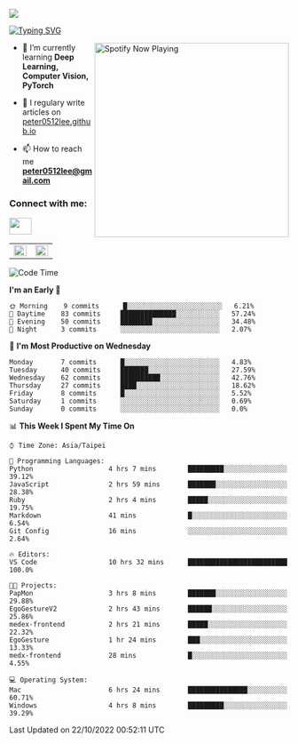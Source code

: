 ![](https://komarev.com/ghpvc/?username=peter0512lee&color=ff69b4)

[![Typing SVG](https://readme-typing-svg.herokuapp.com?color=F742BA&size=22&lines=Hi!+I'm+JYL)](https://git.io/typing-svg)

[<img src="https://spotify-now-playing.peter0512lee.vercel.app/api/spotify-playing" alt="Spotify Now Playing" width="350" align="right" />](https://open.spotify.com/user/21iyoswqgnkoe7peuesmqnhgy)

- 🌱 I’m currently learning **Deep Learning, Computer Vision, PyTorch**

- 📝 I regulary write articles on [peter0512lee.github.io](https://peter0512lee.github.io/)

- 📫 How to reach me **peter0512lee@gmail.com**

<h3 align="left">Connect with me:</h3>
<p align="left">
<a href="https://linkedin.com/in/jie-ying-li-b43a1416b" target="blank"><img align="center" src="https://raw.githubusercontent.com/rahuldkjain/github-profile-readme-generator/master/src/images/icons/Social/linked-in-alt.svg" height="30" width="40" /></a>
<!-- <a href="https://fb.com/peter0512lee" target="blank"><img align="center" src="https://raw.githubusercontent.com/rahuldkjain/github-profile-readme-generator/master/src/images/icons/Social/facebook.svg" alt="peter0512lee" height="30" width="40" /></a> -->
<!-- <a href="https://instagram.com/etiquette_ying" target="blank"><img align="center" src="https://raw.githubusercontent.com/rahuldkjain/github-profile-readme-generator/master/src/images/icons/Social/instagram.svg" alt="etiquette_ying" height="30" width="40" /></a> -->
<!-- <a href="https://medium.com/@peter0512lee" target="blank"><img align="center" src="https://raw.githubusercontent.com/rahuldkjain/github-profile-readme-generator/master/src/images/icons/Social/medium.svg" alt="@peter0512lee" height="30" width="40" /></a> -->
</p>

<table><tr><td valign="top" width="50%">

<img src="https://github-readme-stats.vercel.app/api?username=peter0512lee&hide_border=true&show_icons=true&locale=en" align="left" style="width: 100%" />

</td><td valign="top" width="50%">

<img src="https://github-readme-stats.vercel.app/api/top-langs?username=peter0512lee&hide_border=true&show_icons=true&locale=en&layout=compact" align="left" style="width: 100%" />

</td></tr></table>  

<!--START_SECTION:waka-->
![Code Time](http://img.shields.io/badge/Code%20Time-829%20hrs%2013%20mins-blue)

**I'm an Early 🐤** 

```text
🌞 Morning    9 commits      █░░░░░░░░░░░░░░░░░░░░░░░░   6.21% 
🌆 Daytime    83 commits     ██████████████░░░░░░░░░░░   57.24% 
🌃 Evening    50 commits     ████████░░░░░░░░░░░░░░░░░   34.48% 
🌙 Night      3 commits      ░░░░░░░░░░░░░░░░░░░░░░░░░   2.07%

```
📅 **I'm Most Productive on Wednesday** 

```text
Monday       7 commits      █░░░░░░░░░░░░░░░░░░░░░░░░   4.83% 
Tuesday      40 commits     ███████░░░░░░░░░░░░░░░░░░   27.59% 
Wednesday    62 commits     ██████████░░░░░░░░░░░░░░░   42.76% 
Thursday     27 commits     ████░░░░░░░░░░░░░░░░░░░░░   18.62% 
Friday       8 commits      █░░░░░░░░░░░░░░░░░░░░░░░░   5.52% 
Saturday     1 commits      ░░░░░░░░░░░░░░░░░░░░░░░░░   0.69% 
Sunday       0 commits      ░░░░░░░░░░░░░░░░░░░░░░░░░   0.0%

```


📊 **This Week I Spent My Time On** 

```text
⌚︎ Time Zone: Asia/Taipei

💬 Programming Languages: 
Python                   4 hrs 7 mins        █████████░░░░░░░░░░░░░░░░   39.12% 
JavaScript               2 hrs 59 mins       ███████░░░░░░░░░░░░░░░░░░   28.38% 
Ruby                     2 hrs 4 mins        █████░░░░░░░░░░░░░░░░░░░░   19.75% 
Markdown                 41 mins             █░░░░░░░░░░░░░░░░░░░░░░░░   6.54% 
Git Config               16 mins             ░░░░░░░░░░░░░░░░░░░░░░░░░   2.64%

🔥 Editors: 
VS Code                  10 hrs 32 mins      █████████████████████████   100.0%

🐱‍💻 Projects: 
PapMon                   3 hrs 8 mins        ███████░░░░░░░░░░░░░░░░░░   29.88% 
EgoGestureV2             2 hrs 43 mins       ██████░░░░░░░░░░░░░░░░░░░   25.86% 
medex-frontend           2 hrs 21 mins       █████░░░░░░░░░░░░░░░░░░░░   22.32% 
EgoGesture               1 hr 24 mins        ███░░░░░░░░░░░░░░░░░░░░░░   13.33% 
medx-frontend            28 mins             █░░░░░░░░░░░░░░░░░░░░░░░░   4.55%

💻 Operating System: 
Mac                      6 hrs 24 mins       ███████████████░░░░░░░░░░   60.71% 
Windows                  4 hrs 8 mins        █████████░░░░░░░░░░░░░░░░   39.29%

```


 Last Updated on 22/10/2022 00:52:11 UTC
<!--END_SECTION:waka-->


<!--
**peter0512lee/peter0512lee** is a ✨ _special_ ✨ repository because its `README.md` (this file) appears on your GitHub profile.

